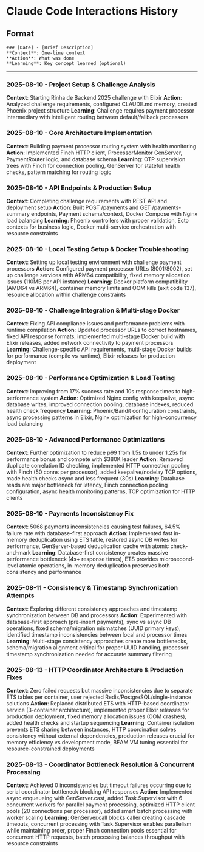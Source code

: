 # Claude Code Interactions History

## Format

```
### [Date] - [Brief Description]
**Context**: One-line context
**Action**: What was done
**Learning**: Key concept learned (optional)
```

---

### 2025-08-10 - Project Setup & Challenge Analysis

**Context**: Starting Rinha de Backend 2025 challenge with Elixir
**Action**: Analyzed challenge requirements, configured CLAUDE.md memory, created Phoenix project structure
**Learning**: Challenge requires payment processor intermediary with intelligent routing between default/fallback processors

### 2025-08-10 - Core Architecture Implementation
**Context**: Building payment processor routing system with health monitoring
**Action**: Implemented Finch HTTP client, ProcessorMonitor GenServer, PaymentRouter logic, and database schema
**Learning**: OTP supervision trees with Finch for connection pooling, GenServer for stateful health checks, pattern matching for routing logic

### 2025-08-10 - API Endpoints & Production Setup
**Context**: Completing challenge requirements with REST API and deployment setup
**Action**: Built POST /payments and GET /payments-summary endpoints, Payment schema/context, Docker Compose with Nginx load balancing
**Learning**: Phoenix controllers with proper validation, Ecto contexts for business logic, Docker multi-service orchestration with resource constraints

### 2025-08-10 - Local Testing Setup & Docker Troubleshooting
**Context**: Setting up local testing environment with challenge payment processors
**Action**: Configured payment processor URLs (8001/8002), set up challenge services with ARM64 compatibility, fixed memory allocation issues (110MB per API instance)
**Learning**: Docker platform compatibility (AMD64 vs ARM64), container memory limits and OOM kills (exit code 137), resource allocation within challenge constraints

### 2025-08-10 - Challenge Integration & Multi-stage Docker
**Context**: Fixing API compliance issues and performance problems with runtime compilation
**Action**: Updated processor URLs to correct hostnames, fixed API response formats, implemented multi-stage Docker build with Elixir releases, added network connectivity to payment processors
**Learning**: Challenge-specific API requirements, multi-stage Docker builds for performance (compile vs runtime), Elixir releases for production deployment

### 2025-08-10 - Performance Optimization & Load Testing
**Context**: Improving from 17% success rate and 10s response times to high-performance system
**Action**: Optimized Nginx config with keepalive, async database writes, improved connection pooling, database indexes, reduced health check frequency
**Learning**: Phoenix/Bandit configuration constraints, async processing patterns in Elixir, Nginx optimization for high-concurrency load balancing

### 2025-08-10 - Advanced Performance Optimizations
**Context**: Further optimization to reduce p99 from 1.5s to under 1.25s for performance bonus and compete with $380K leader
**Action**: Removed duplicate correlation ID checking, implemented HTTP connection pooling with Finch (50 conns per processor), added keepalive/nodelay TCP options, made health checks async and less frequent (30s)
**Learning**: Database reads are major bottleneck for latency, Finch connection pooling configuration, async health monitoring patterns, TCP optimization for HTTP clients

### 2025-08-10 - Payments Inconsistency Fix
**Context**: 5068 payments inconsistencies causing test failures, 64.5% failure rate with database-first approach
**Action**: Implemented fast in-memory deduplication using ETS table, restored async DB writes for performance, GenServer-based deduplication cache with atomic check-and-mark
**Learning**: Database-first consistency creates massive performance bottleneck (4s+ response times), ETS provides microsecond-level atomic operations, in-memory deduplication preserves both consistency and performance

### 2025-08-11 - Consistency & Timestamp Synchronization Attempts
**Context**: Exploring different consistency approaches and timestamp synchronization between DB and processors
**Action**: Experimented with database-first approach (pre-insert payments), sync vs async DB operations, fixed schema/migration mismatches (UUID primary keys), identified timestamp inconsistencies between local and processor times
**Learning**: Multi-stage consistency approaches create more bottlenecks, schema/migration alignment critical for proper UUID handling, processor timestamp synchronization needed for accurate summary filtering

### 2025-08-13 - HTTP Coordinator Architecture & Production Fixes
**Context**: Zero failed requests but massive inconsistencies due to separate ETS tables per container, user rejected Redis/PostgreSQL/single-instance solutions
**Action**: Replaced distributed ETS with HTTP-based coordinator service (3-container architecture), implemented proper Elixir releases for production deployment, fixed memory allocation issues (OOM crashes), added health checks and startup sequencing
**Learning**: Container isolation prevents ETS sharing between instances, HTTP coordination solves consistency without external dependencies, production releases crucial for memory efficiency vs development mode, BEAM VM tuning essential for resource-constrained deployments

### 2025-08-13 - Coordinator Bottleneck Resolution & Concurrent Processing
**Context**: Achieved 0 inconsistencies but timeout failures occurring due to serial coordinator bottleneck blocking API responses
**Action**: Implemented async enqueueing with GenServer.cast, added Task.Supervisor with 6 concurrent workers for parallel payment processing, optimized HTTP client pools (20 connections per processor), added smart batch processing with worker scaling
**Learning**: GenServer.call blocks caller creating cascade timeouts, concurrent processing with Task.Supervisor enables parallelism while maintaining order, proper Finch connection pools essential for concurrent HTTP requests, batch processing balances throughput with resource constraints

